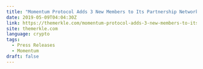 ```yaml
---
title: "Momentum Protocol Adds 3 New Members to Its Partnership Network"
date: 2019-05-09T04:04:30Z
link: https://themerkle.com/momentum-protocol-adds-3-new-members-to-its-partnership-network/?utm_medium=RSS&utm_source=news.12bit.vn
site: themerkle.com
language: crypto
tags:
  - Press Releases
  - Momentum
draft: false
---
```

